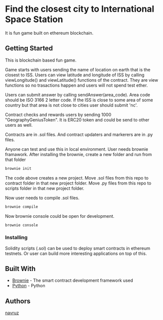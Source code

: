 # Find the closest city to International Space Station

It is fun game built on ethereum blockchain.

## Getting Started

This is blockchain based fun game. 

Game starts with users sending the name of location on earth that is the closest to ISS.
Users can view latitude and longitude of ISS by calling viewLongitude() and viewLatitude() functions of the contract.
They are view functions so no trasactions happen and users will not spend test ether.

Users can submit answer by calling sendAnswer(area_code). Area code should be ISO 3166 2 letter code. 
If the ISS is close to some area of some country but that area is not close to cities user should submit 'nc'.

Contract checks and rewards users by sending 1000 "GeographyGeniusToken". It is ERC20 token and could be send to other users as well.

Contracts are in .sol files. And contract updaters and markerers are in .py files.

Anyone can test and use this in local environment.
User needs brownie framawork. After installing the brownie, create a new folder and run from that folder 

```bash
brownie init
```

The code above creates a new project. Move .sol files from this repo to contract folder in that new project folder. 
Move .py files from this repo to scripts folder in that new project folder.

Now user needs to compile .sol files.

```bash
brownie compile
```

Now brownie console could be open for development.

```bash
brownie console
```

### Installing

Solidity scripts (.sol) can be used to deploy smart contracts in ethereum testnets.
Or user can build more interesting applications on top of this.

## Built With

* [Brownie](https://eth-brownie.readthedocs.io/en/stable/) - The smart contract development framework used
* [Python](https://python.org/) - Python

## Authors

[navruz](https://github.com/navruzbek1992)

